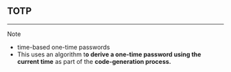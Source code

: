 ## TOTP
---
>[!note]
>- time-based one-time passwords
>- This uses an algorithm t**o derive a one-time password using the current time** as part of the **code-generation process.**
